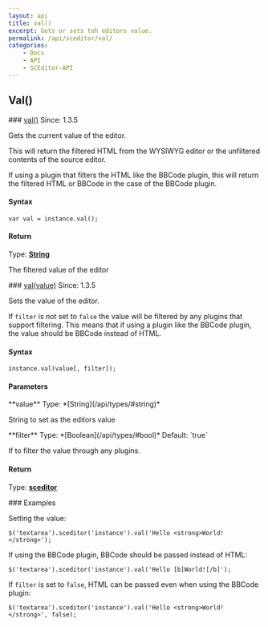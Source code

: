 ```yaml
---
layout: api
title: val()
excerpt: Gets or sets teh editors value.
permalink: /api/sceditor/val/
categories:
    - Docs
    - API
    - SCEditor-API
---
```

## Val()

<article class="api method" markdown="1">
### <a id="val" href="#val">val()</a> <span class="since">Since: 1.3.5</span>

Gets the current value of the editor.

This will return the filtered HTML from the WYSIWYG editor or the unfiltered contents of the source editor.

If using a plugin that filters the HTML like the BBCode plugin, this will return the filtered HTML or BBCode in the case of the BBCode plugin.


#### Syntax

	var val = instance.val();


#### Return

Type: **[String](/api/types/#string)**

The filtered value of the editor
</article>



<article class="api method" markdown="1">
### <a id="val-value" href="#val-value">val(value)</a> <span class="since">Since: 1.3.5</span>

Sets the value of the editor.

If `filter` is not set to `false` the value will be filtered by any plugins that support filtering. This means that if using a plugin like the BBCode plugin, the value should be BBCode instead of HTML.


#### Syntax

	instance.val(value[, filter]);


#### Parameters

<div class="parameters">
<div class="parameter" markdown="1">
**value**  
Type: *[String](/api/types/#string)*

String to set as the editors value
</div>

<div class="parameter" markdown="1">
**filter**  
Type: *[Boolean](/api/types/#bool)*  
Default: `true`

If to filter the value through any plugins.
</div>
</div>


#### Return

Type: **[sceditor](/api/types/#sceditor)**


<article class="api examples" markdown="1">
### Examples

Setting the value:

	$('textarea').sceditor('instance').val('Hello <strong>World!</strong>');


If using the BBCode plugin, BBCode should be passed instead of HTML:

	$('textarea').sceditor('instance').val('Hello [b]World![/b]');


If `filter` is set to `false`, HTML can be passed even when using the BBCode plugin:

	$('textarea').sceditor('instance').val('Hello <strong>World!</strong>', false);

</article>
</article>

